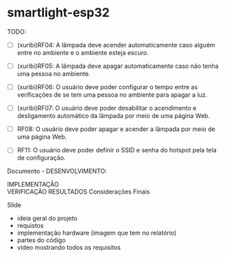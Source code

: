 # smartlight-esp32

TODO:

- [ ] (xuribi)RF04: A lâmpada deve acender automaticamente caso alguém entre no ambiente e o ambiente esteja escuro.
- [ ] (xuribi)RF05: A lâmpada deve apagar automaticamente caso não tenha uma pessoa no ambiente.
- [ ] (xuribi)RF06: O usuário deve poder configurar o tempo entre as verificações de se tem uma pessoa no ambiente para apagar a luz.
- [ ] (xuribi)RF07: O usuário deve poder desabilitar o acendimento e desligamento automático da lâmpada por meio de uma página Web.
- [ ] RF08: O usuário deve poder apagar e acender a lâmpada por meio de uma página Web. 
- [ ] RF11: O usuário deve poder definir o SSID e senha do hotspot pela tela de configuração.


Documento - DESENVOLVIMENTO:


IMPLEMENTAÇÃO  
VERIFICAÇÃO
RESULTADOS
Considerações Finais


Slide
- ideia geral do projeto
- requistos
- implementação hardware (imagem que tem no relatório)
- partes do código
- video mostrando todos os requisitos
